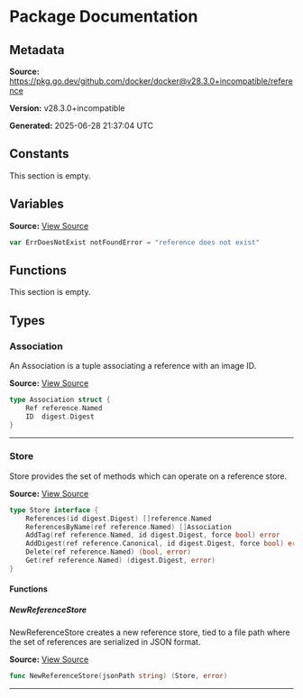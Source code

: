 # Package Documentation

## Metadata

**Source:** https://pkg.go.dev/github.com/docker/docker@v28.3.0+incompatible/reference

**Version:** v28.3.0+incompatible

**Generated:** 2025-06-28 21:37:04 UTC

## Constants

This section is empty.

## Variables

**Source:** [View Source](https://github.com/docker/docker/blob/v28.3.0/reference/store.go#L19)

```go
var ErrDoesNotExist notFoundError = "reference does not exist"
```

## Functions

This section is empty.

## Types

### Association

An Association is a tuple associating a reference with an image ID.

**Source:** [View Source](https://github.com/docker/docker/blob/v28.3.0/reference/store.go#L22)  

```go
type Association struct {
	Ref reference.Named
	ID  digest.Digest
}
```

---

### Store

Store provides the set of methods which can operate on a reference store.

**Source:** [View Source](https://github.com/docker/docker/blob/v28.3.0/reference/store.go#L28)  

```go
type Store interface {
	References(id digest.Digest) []reference.Named
	ReferencesByName(ref reference.Named) []Association
	AddTag(ref reference.Named, id digest.Digest, force bool) error
	AddDigest(ref reference.Canonical, id digest.Digest, force bool) error
	Delete(ref reference.Named) (bool, error)
	Get(ref reference.Named) (digest.Digest, error)
}
```

#### Functions

##### NewReferenceStore

NewReferenceStore creates a new reference store, tied to a file path where
the set of references are serialized in JSON format.

**Source:** [View Source](https://github.com/docker/docker/blob/v28.3.0/reference/store.go#L71)  

```go
func NewReferenceStore(jsonPath string) (Store, error)
```

---

